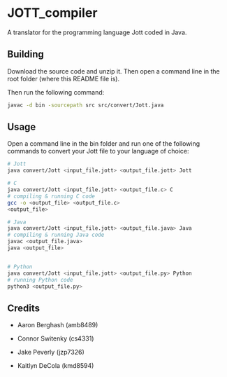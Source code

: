 # JOTT_compiler

A translator for the programming language Jott coded in Java.

## Building

Download the source code and unzip it. Then open a command line in the root folder (where this README file is).

Then run the following command:

```bash
javac -d bin -sourcepath src src/convert/Jott.java
```

## Usage

Open a command line in the bin folder and run one of the following commands to convert your Jott file to your language of choice:
```bash
# Jott
java convert/Jott <input_file.jott> <output_file.jott> Jott

# C
java convert/Jott <input_file.jott> <output_file.c> C
# compiling & running C code
gcc -o <output_file> <output_file.c>
<output_file>

# Java
java convert/Jott <input_file.jott> <output_file.java> Java
# compiling & running Java code
javac <output_file.java>
java <output_file>


# Python
java convert/Jott <input_file.jott> <output_file.py> Python
# running Python code
python3 <output_file.py>
```










## Credits

* Aaron Berghash (amb8489)

* Connor Switenky (cs4331)

* Jake Peverly (jzp7326)

* Kaitlyn DeCola (kmd8594)
